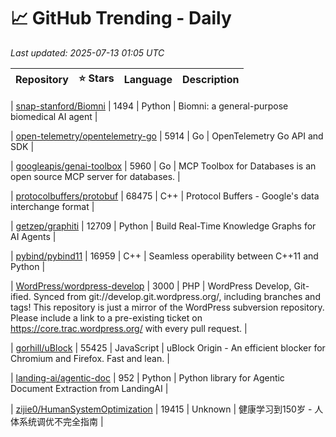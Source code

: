 # 📈 GitHub Trending - Daily

_Last updated: 2025-07-13 01:05 UTC_

| Repository | ⭐ Stars | Language | Description |
|------------|--------:|----------|-------------|

| [snap-stanford/Biomni](https://github.com/snap-stanford/Biomni) | 1494 | Python | Biomni: a general-purpose biomedical AI agent |

| [open-telemetry/opentelemetry-go](https://github.com/open-telemetry/opentelemetry-go) | 5914 | Go | OpenTelemetry Go API and SDK |

| [googleapis/genai-toolbox](https://github.com/googleapis/genai-toolbox) | 5960 | Go | MCP Toolbox for Databases is an open source MCP server for databases. |

| [protocolbuffers/protobuf](https://github.com/protocolbuffers/protobuf) | 68475 | C++ | Protocol Buffers - Google's data interchange format |

| [getzep/graphiti](https://github.com/getzep/graphiti) | 12709 | Python | Build Real-Time Knowledge Graphs for AI Agents |

| [pybind/pybind11](https://github.com/pybind/pybind11) | 16959 | C++ | Seamless operability between C++11 and Python |

| [WordPress/wordpress-develop](https://github.com/WordPress/wordpress-develop) | 3000 | PHP | WordPress Develop, Git-ified. Synced from git://develop.git.wordpress.org/, including branches and tags! This repository is just a mirror of the WordPress subversion repository. Please include a link to a pre-existing ticket on https://core.trac.wordpress.org/ with every pull request. |

| [gorhill/uBlock](https://github.com/gorhill/uBlock) | 55425 | JavaScript | uBlock Origin - An efficient blocker for Chromium and Firefox. Fast and lean. |

| [landing-ai/agentic-doc](https://github.com/landing-ai/agentic-doc) | 952 | Python | Python library for Agentic Document Extraction from LandingAI |

| [zijie0/HumanSystemOptimization](https://github.com/zijie0/HumanSystemOptimization) | 19415 | Unknown | 健康学习到150岁 - 人体系统调优不完全指南 |
